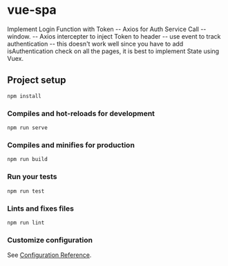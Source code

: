 # vue-spa

Implement Login Function with Token
-- Axios for Auth Service Call
-- window.
-- Axios intercepter to inject Token to header
-- use event to track authentication -- this doesn't work well since you have to add isAuthentication check on all the pages, it is best to implement State using Vuex.

## Project setup

```
npm install
```

### Compiles and hot-reloads for development

```
npm run serve
```

### Compiles and minifies for production

```
npm run build
```

### Run your tests

```
npm run test
```

### Lints and fixes files

```
npm run lint
```

### Customize configuration

See [Configuration Reference](https://cli.vuejs.org/config/).

